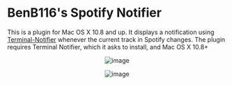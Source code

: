 BenB116's Spotify Notifier
======

This is a plugin for Mac OS X 10.8 and up. It displays a notification using [Terminal-Notifier](https://github.com/alloy/terminal-notifier) whenever the current track in Spotify changes. The plugin requires Terminal Notifier, which it asks to install, and Mac OS X 10.8+

<center>

![image](http://cl.ly/Msvp/Screen%20Shot%202013-02-13%20at%205.33.22%20PM.png)


![image](http://cl.ly/Mt5m/Screen%20Shot%202013-02-13%20at%205.36.53%20PM.png)
